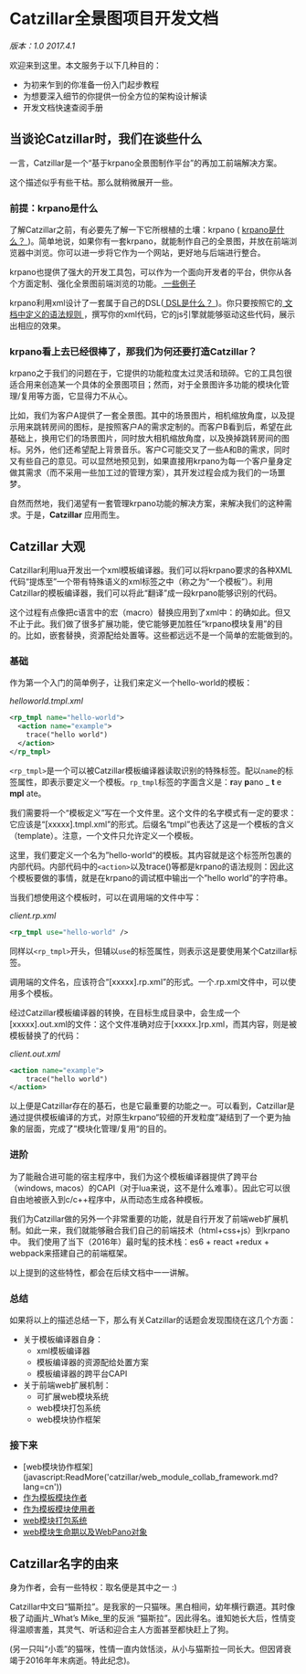 <a href="" target="_blank" __>  </a>

# Catzillar全景图项目开发文档
_版本：1.0_
_2017.4.1_

欢迎来到这里。本文服务于以下几种目的：
* 为初来乍到的你准备一份入门起步教程
* 为想要深入细节的你提供一份全方位的架构设计解读
* 开发文档快速查阅手册

## 当谈论Catzillar时，我们在谈些什么
一言，Catzillar是一个“基于krpano全景图制作平台”的再加工前端解决方案。

这个描述似乎有些干枯。那么就稍微展开一些。

### 前提：krpano是什么
了解Catzillar之前，有必要先了解一下它所根植的土壤：krpano ( <a href="https://krpano.com" target="_blank" __> krpano是什么？ </a>)。简单地说，如果你有一套krpano，就能制作自己的全景图，并放在前端浏览器中浏览。你可以进一步将它作为一个网站，更好地与后端进行整合。

krpano也提供了强大的开发工具包，可以作为一个面向开发者的平台，供你从各个方面定制、强化全景图前端浏览的功能。<a href="https://krpano.com/examples/" target="_blank" __> 一些例子 </a>

krpano利用xml设计了一套属于自己的DSL(<a href="https://en.wikipedia.org/wiki/Domain-specific_language" target="_blank" __> DSL是什么？ </a>)。你只要按照它的<a href="https://krpano.com/docu/" target="_blank" __> 文档中定义的语法规则 </a>，撰写你的xml代码，它的js引擎就能够驱动这些代码，展示出相应的效果。

### krpano看上去已经很棒了，那我们为何还要打造Catzillar？
krpano之于我们的问题在于，它提供的功能粒度太过灵活和琐碎。它的工具包很适合用来创造某一个具体的全景图项目；然而，对于全景图许多功能的模块化管理/复用等方面，它显得力不从心。

比如，我们为客户A提供了一套全景图。其中的场景图片，相机缩放角度，以及提示用来跳转房间的图标，是按照客户A的需求定制的。而客户B看到后，希望在此基础上，换用它们的场景图片，同时放大相机缩放角度，以及换掉跳转房间的图标。另外，他们还希望配上背景音乐。客户C可能交叉了一些A和B的需求，同时又有些自己的意见。可以显然地预见到，如果直接用krpano为每一个客户量身定做其需求（而不采用一些加工过的管理方案），其开发过程会成为我们的一场噩梦。

自然而然地，我们渴望有一套管理krpano功能的解决方案，来解决我们的这种需求。于是，**Catzillar** 应用而生。

## Catzillar 大观
Catzillar利用lua开发出一个xml模板编译器。我们可以将krpano要求的各种XML代码“提炼至”一个带有特殊语义的xml标签之中（称之为“一个模板”）。利用Catzillar的模板编译器，我们可以将此“翻译”成一段krpano能够识别的代码。

这个过程有点像把c语言中的宏（macro）替换应用到了xml中：的确如此。但又不止于此。我们做了很多扩展功能，使它能够更加胜任“krpano模块复用”的目的。比如，嵌套替换，资源配给处置等。这些都远远不是一个简单的宏能做到的。

### 基础
作为第一个入门的简单例子，让我们来定义一个hello-world的模板：

_helloworld.tmpl.xml_
```xml
<rp_tmpl name="hello-world">
  <action name="example">
    trace("hello world")
  </action>
</rp_tmpl>
```

`<rp_tmpl>`是一个可以被Catzillar模板编译器读取识别的特殊标签。配以`name`的标签属性，即表示要定义一个模板。`rp_tmpl`标签的字面含义是：**r**ay **p**ano _ **t** e **mpl** ate。

我们需要将一个“模板定义”写在一个文件里。这个文件的名字模式有一定的要求：它应该是“[xxxxx].tmpl.xml”的形式。后缀名“tmpl”也表达了这是一个模板的含义（template）。注意，一个文件只允许定义一个模板。

这里，我们要定义一个名为”hello-world“的模板。其内容就是这个标签所包裹的内部代码。内部代码中的`<action>`以及trace()等都是krpano的语法规则：因此这个模板要做的事情，就是在krpano的调试框中输出一个”hello world”的字符串。

当我们想使用这个模板时，可以在调用端的文件中写：

_client.rp.xml_
``` xml
<rp_tmpl use="hello-world" />
```

同样以`<rp_tmpl>`开头，但辅以`use`的标签属性，则表示这是要使用某个Catzillar标签。

调用端的文件名，应该符合“[xxxxx].rp.xml”的形式。一个.rp.xml文件中，可以使用多个模板。

经过Catzillar模板编译器的转换，在目标生成目录中，会生成一个[xxxxx].out.xml的文件：这个文件准确对应于[xxxxx.]rp.xml，而其内容，则是被模板替换了的代码：

_client.out.xml_
``` xml
<action name="example">
    trace("hello world")
</action>
```

以上便是Catzillar存在的基石，也是它最重要的功能之一。可以看到，Catzillar是通过提供模板编译的方式，对原生krpano“较细的开发粒度”凝结到了一个更为抽象的层面，完成了”模块化管理/复用“的目的。

### 进阶
为了能融合进可能的宿主程序中，我们为这个模板编译器提供了跨平台（windows, macos）的CAPI（对于lua来说，这不是什么难事）。因此它可以很自由地被嵌入到c/c++程序中，从而动态生成各种模板。

我们为Catzillar做的另外一个非常重要的功能，就是自行开发了前端web扩展机制。如此一来，我们就能够融合我们自己的前端技术（html+css+js）到krpano中。 我们使用了当下（2016年）最时髦的技术栈：es6 + react +redux + webpack来搭建自己的前端框架。

以上提到的这些特性，都会在后续文档中一一讲解。

### 总结
如果将以上的描述总结一下，那么有关Catzillar的话题会发现围绕在这几个方面：
* 关于模板编译器自身：
    * xml模板编译器
    * 模板编译器的资源配给处置方案
    * 模板编译器的跨平台CAPI
* 关于前端web扩展机制：
    * 可扩展web模块系统
    * web模块打包系统
    * web模块协作框架


### 接下来

* [web模块协作框架] (javascript:ReadMore('catzillar/web_module_collab_framework.md?lang=cn'))
* [作为模板模块作者](javascript:ReadMore('catzillar/web_module_framework_as_author.md?lang=cn'))
* [作为模板模块使用者](javascript:ReadMore('catzillar/web_module_framework_as_user.md?lang=cn'))
* [web模块打包系统](javascript:ReadMore('catzillar/web_module_bundling_mechanism.md?lang=cn'))
* [web模块生命期以及WebPano对象](javascript:ReadMore('catzillar/web_module_lifecycle_and_webpano_obj.md?lang=cn'))

## Catzillar名字的由来
身为作者，会有一些特权：取名便是其中之一 :)

Catzillar中文曰“猫斯拉”。是我家的一只猫咪。黑白相间，幼年横行霸道。其时像极了动画片_What’s Mike_里的反派 “猫斯拉”。因此得名。谁知她长大后，性情变得温顺害羞，其灵气、听话和迎合主人方面甚至都快赶上了狗。

(另一只叫“小乖”的猫咪，性情一直内敛恬淡，从小与猫斯拉一同长大。但因肾衰竭于2016年年末病逝。特此纪念)。
